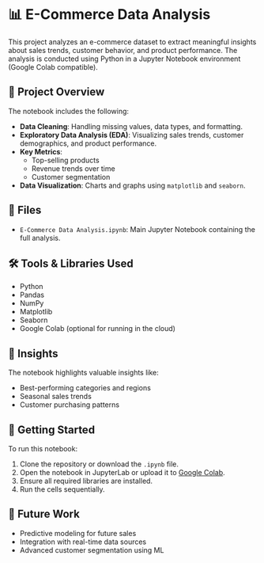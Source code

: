 
# 📊 E-Commerce Data Analysis

This project analyzes an e-commerce dataset to extract meaningful insights about sales trends, customer behavior, and product performance. The analysis is conducted using Python in a Jupyter Notebook environment (Google Colab compatible).

## 🚀 Project Overview

The notebook includes the following:

- **Data Cleaning**: Handling missing values, data types, and formatting.
- **Exploratory Data Analysis (EDA)**: Visualizing sales trends, customer demographics, and product performance.
- **Key Metrics**:
  - Top-selling products
  - Revenue trends over time
  - Customer segmentation
- **Data Visualization**: Charts and graphs using `matplotlib` and `seaborn`.

## 📁 Files

- `E-Commerce Data Analysis.ipynb`: Main Jupyter Notebook containing the full analysis.

## 🛠️ Tools & Libraries Used

- Python
- Pandas
- NumPy
- Matplotlib
- Seaborn
- Google Colab (optional for running in the cloud)

## 🧠 Insights

The notebook highlights valuable insights like:
- Best-performing categories and regions
- Seasonal sales trends
- Customer purchasing patterns

## 🏁 Getting Started

To run this notebook:

1. Clone the repository or download the `.ipynb` file.
2. Open the notebook in JupyterLab or upload it to [Google Colab](https://colab.research.google.com/).
3. Ensure all required libraries are installed.
4. Run the cells sequentially.

## 📌 Future Work

- Predictive modeling for future sales
- Integration with real-time data sources
- Advanced customer segmentation using ML
